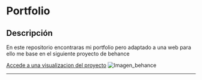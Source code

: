 <h1>Portfolio</h1>
<h2>Descripción</h2>
<p>En este repositorio encontraras mi portfolio pero adaptado a una web para ello me base en el siguiente proyecto de behance</p>
<a href="https://ybambogado.github.io/portfolio-web/">Accede a una visualizacion del proyecto</a>

<img src="img/7ae11e189947559(1).65b2c8c18cade.png" alt="Imagen_behance">
<hr>

